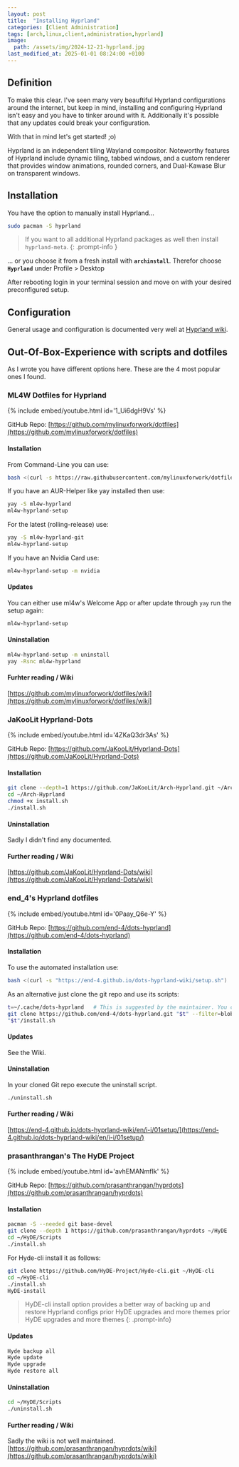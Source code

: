 ```yaml
---
layout: post
title:  "Installing Hyprland"
categories: [Client Administration]
tags: [arch,linux,client,administration,hyprland]
image:
  path: /assets/img/2024-12-21-hyprland.jpg
last_modified_at: 2025-01-01 08:24:00 +0100
---
```


## Definition
To make this clear. I've seen many very beauftiful Hyprland configurations around the internet, but keep in mind, installing and configuring Hyprland isn't easy and you have to tinker around with it. Additionally it's possible that any updates could break your configuration.

With that in mind let's get started! ;o)

Hyprland is an independent tiling Wayland compositor. Noteworthy features of Hyprland include dynamic tiling, tabbed windows, and a custom renderer that provides window animations, rounded corners, and Dual-Kawase Blur on transparent windows.

## Installation
You have the option to manually install Hyprland...
```bash
sudo pacman -S hyprland
```
> If you want to all additional Hyprland packages as well then install ```hyprland-meta```.
{: .prompt-info }

... or you choose it from a fresh install with **`archinstall`**.
Therefor choose **`Hyprland`** under Profile > Desktop

After rebooting login in your terminal session and move on with your desired preconfigured setup.

## Configuration

General usage and configuration is documented very well at [Hyprland wiki](https://wiki.hyprland.org/).

## Out-Of-Box-Experience with scripts and dotfiles
As I wrote you have different options here. These are the 4 most popular ones I found.

### ML4W Dotfiles for Hyprland

{% include embed/youtube.html id='1_Ui6dgH9Vs' %}

GitHub Repo: [https://github.com/mylinuxforwork/dotfiles](https://github.com/mylinuxforwork/dotfiles)

#### Installation

From Command-Line you can use:
```bash
bash <(curl -s https://raw.githubusercontent.com/mylinuxforwork/dotfiles/main/setup-arch.sh)
```

If you have an AUR-Helper like yay installed then use:
```bash
yay -S ml4w-hyprland
ml4w-hyprland-setup
```

For the latest (rolling-release) use:
```bash
yay -S ml4w-hyprland-git
ml4w-hyprland-setup
```

If you have an Nvidia Card use:
```bash
ml4w-hyprland-setup -m nvidia
```

#### Updates

You can either use ml4w's Welcome App or after update through `yay` run the setup again:
```bash
ml4w-hyprland-setup
```

#### Uninstallation

```bash
ml4w-hyprland-setup -m uninstall
yay -Rsnc ml4w-hyprland
```

#### Furhter reading / Wiki

[https://github.com/mylinuxforwork/dotfiles/wiki](https://github.com/mylinuxforwork/dotfiles/wiki]

### JaKooLit Hyprland-Dots

{% include embed/youtube.html id='4ZKaQ3dr3As' %}

GitHub Repo: [https://github.com/JaKooLit/Hyprland-Dots](https://github.com/JaKooLit/Hyprland-Dots)

#### Installation

```bash
git clone --depth=1 https://github.com/JaKooLit/Arch-Hyprland.git ~/Arch-Hyprland
cd ~/Arch-Hyprland
chmod +x install.sh
./install.sh
```

#### Uninstallation

Sadly I didn't find any documented.

#### Further reading / Wiki

[https://github.com/JaKooLit/Hyprland-Dots/wiki](https://github.com/JaKooLit/Hyprland-Dots/wiki)

### end_4's Hyprland dotfiles

{% include embed/youtube.html id='0Paay_Q6e-Y' %}

GitHub Repo: [https://github.com/end-4/dots-hyprland](https://github.com/end-4/dots-hyprland)

#### Installation

To use the automated installation use:

```bash
bash <(curl -s "https://end-4.github.io/dots-hyprland-wiki/setup.sh")
```

As an alternative just clone the git repo and use its scripts:
```bash
t=~/.cache/dots-hyprland   # This is suggested by the maintainer. You can use any folder you prefer.
git clone https://github.com/end-4/dots-hyprland.git "$t" --filter=blob:none
"$t"/install.sh
```
#### Updates

See the Wiki.

#### Uninstallation

In your cloned Git repo execute the uninstall script.

```bash
./uninstall.sh
```

#### Further reading / Wiki

[https://end-4.github.io/dots-hyprland-wiki/en/i-i/01setup/](https://end-4.github.io/dots-hyprland-wiki/en/i-i/01setup/)

### prasanthrangan's The HyDE Project

{% include embed/youtube.html id='avhEMANmfIk' %}

GitHub Repo: [https://github.com/prasanthrangan/hyprdots](https://github.com/prasanthrangan/hyprdots)

#### Installation

```bash
pacman -S --needed git base-devel
git clone --depth 1 https://github.com/prasanthrangan/hyprdots ~/HyDE
cd ~/HyDE/Scripts
./install.sh
```

For Hyde-cli install it as follows:
```bash
git clone https://github.com/HyDE-Project/Hyde-cli.git ~/HyDE-cli
cd ~/HyDE-cli
./install.sh
HyDE-install
```
> HyDE-cli install option provides a better way of backing up and restore Hyprland configs prior HyDE upgrades and more themes
prior HyDE upgrades and more themes
{: .prompt-info}

#### Updates

```bash
Hyde backup all
Hyde update
Hyde upgrade
Hyde restore all
```

#### Uninstallation

```bash
cd ~/HyDE/Scripts
./uninstall.sh
```

#### Further reading / Wiki

Sadly the wiki is not well maintained. [https://github.com/prasanthrangan/hyprdots/wiki](https://github.com/prasanthrangan/hyprdots/wiki)
